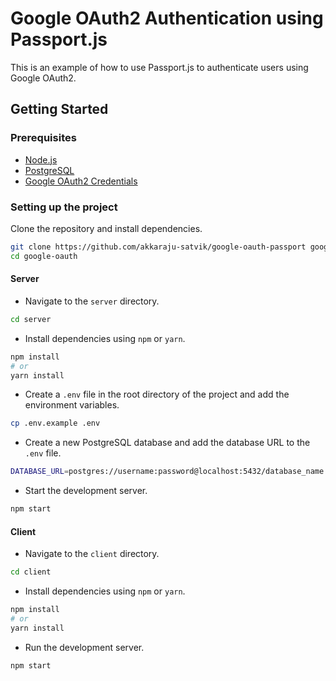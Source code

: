 # Google OAuth2 Authentication using Passport.js

This is an example of how to use Passport.js to authenticate users using Google OAuth2.

## Getting Started

### Prerequisites

- [Node.js](https://nodejs.org/en/)
- [PostgreSQL](https://www.postgresql.org/)
- [Google OAuth2 Credentials](https://console.developers.google.com/apis/credentials)

### Setting up the project

Clone the repository and install dependencies.

```bash
git clone https://github.com/akkaraju-satvik/google-oauth-passport google-oauth
cd google-oauth
```

#### Server

- Navigate to the `server` directory.

```bash
cd server
```

- Install dependencies using `npm` or `yarn`.

```bash
npm install
# or
yarn install
```

- Create a `.env` file in the root directory of the project and add the environment variables.

```bash
cp .env.example .env
```

- Create a new PostgreSQL database and add the database URL to the `.env` file.

```bash
DATABASE_URL=postgres://username:password@localhost:5432/database_name
```

- Start the development server.

```bash
npm start
```

#### Client

- Navigate to the `client` directory.

```bash
cd client
```

- Install dependencies using `npm` or `yarn`.

```bash
npm install
# or
yarn install
```

- Run the development server.

```bash
npm start
```
